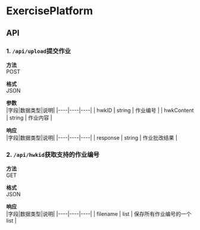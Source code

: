 # ExercisePlatform
## API
### 1. `/api/upload`提交作业
**方法**  
POST  

**格式**  
JSON  

**参数**   
|字段|数据类型|说明|
|----|----|----|
| hwkID | string | 作业编号 |
| hwkContent | string | 作业内容 |

**响应**  
|字段|数据类型|说明|
|----|----|----|
| response | string | 作业批改结果 |

### 2. `/api/hwkid`获取支持的作业编号
**方法**  
GET  

**格式**  
JSON  

**响应**  
|字段|数据类型|说明|
|----|----|----|
| filename | list | 保存所有作业编号的一个list |
